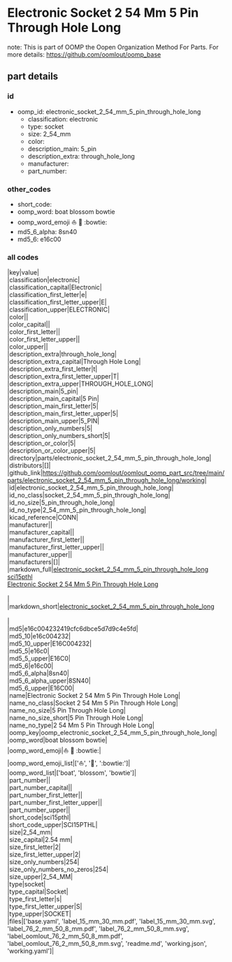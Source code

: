 # Electronic Socket 2 54 Mm 5 Pin Through Hole Long  

note: This is part of OOMP the Oopen Organization Method For Parts. For more details: https://github.com/oomlout/oomp_base

##  part details





### id
* oomp_id: electronic_socket_2_54_mm_5_pin_through_hole_long
  * classification: electronic
  * type: socket
  * size: 2_54_mm
  * color: 
  * description_main: 5_pin
  * description_extra: through_hole_long
  * manufacturer: 
  * part_number: 

### other_codes
* short_code: 
* oomp_word: boat blossom bowtie
* oomp_word_emoji :boat: :blossom: :bowtie:
* md5_6_alpha: 8sn40
* md5_6: e16c00

### all codes 
|key|value|  
|classification|electronic|  
|classification_capital|Electronic|  
|classification_first_letter|e|  
|classification_first_letter_upper|E|  
|classification_upper|ELECTRONIC|  
|color||  
|color_capital||  
|color_first_letter||  
|color_first_letter_upper||  
|color_upper||  
|description_extra|through_hole_long|  
|description_extra_capital|Through Hole Long|  
|description_extra_first_letter|t|  
|description_extra_first_letter_upper|T|  
|description_extra_upper|THROUGH_HOLE_LONG|  
|description_main|5_pin|  
|description_main_capital|5 Pin|  
|description_main_first_letter|5|  
|description_main_first_letter_upper|5|  
|description_main_upper|5_PIN|  
|description_only_numbers|5|  
|description_only_numbers_short|5|  
|description_or_color|5|  
|description_or_color_upper|5|  
|directory|parts/electronic_socket_2_54_mm_5_pin_through_hole_long|  
|distributors|[]|  
|github_link|https://github.com/oomlout/oomlout_oomp_part_src/tree/main/parts/electronic_socket_2_54_mm_5_pin_through_hole_long/working|  
|id|electronic_socket_2_54_mm_5_pin_through_hole_long|  
|id_no_class|socket_2_54_mm_5_pin_through_hole_long|  
|id_no_size|5_pin_through_hole_long|  
|id_no_type|2_54_mm_5_pin_through_hole_long|  
|kicad_reference|CONN|  
|manufacturer||  
|manufacturer_capital||  
|manufacturer_first_letter||  
|manufacturer_first_letter_upper||  
|manufacturer_upper||  
|manufacturers|[]|  
|markdown_full|[electronic_socket_2_54_mm_5_pin_through_hole_long](https://github.com/oomlout/oomlout_oomp_part_src/tree/main/parts/electronic_socket_2_54_mm_5_pin_through_hole_long/working)<br>[sci15pthl](https://github.com/oomlout/oomlout_oomp_part_src/tree/main/parts/electronic_socket_2_54_mm_5_pin_through_hole_long/working)<br>[Electronic Socket 2 54 Mm 5 Pin Through Hole Long](https://github.com/oomlout/oomlout_oomp_part_src/tree/main/parts/electronic_socket_2_54_mm_5_pin_through_hole_long/working)<br><br>|  
|markdown_short|[electronic_socket_2_54_mm_5_pin_through_hole_long](https://github.com/oomlout/oomlout_oomp_part_src/tree/main/parts/electronic_socket_2_54_mm_5_pin_through_hole_long/working)<br><br>|  
|md5|e16c004232419cfc6dbce5d7d9c4e5fd|  
|md5_10|e16c004232|  
|md5_10_upper|E16C004232|  
|md5_5|e16c0|  
|md5_5_upper|E16C0|  
|md5_6|e16c00|  
|md5_6_alpha|8sn40|  
|md5_6_alpha_upper|8SN40|  
|md5_6_upper|E16C00|  
|name|Electronic Socket 2 54 Mm 5 Pin Through Hole Long|  
|name_no_class|Socket 2 54 Mm 5 Pin Through Hole Long|  
|name_no_size|5 Pin Through Hole Long|  
|name_no_size_short|5 Pin Through Hole Long|  
|name_no_type|2 54 Mm 5 Pin Through Hole Long|  
|oomp_key|oomp_electronic_socket_2_54_mm_5_pin_through_hole_long|  
|oomp_word|boat blossom bowtie|  
|oomp_word_emoji|:boat: :blossom: :bowtie:|  
|oomp_word_emoji_list|[':boat:', ':blossom:', ':bowtie:']|  
|oomp_word_list|['boat', 'blossom', 'bowtie']|  
|part_number||  
|part_number_capital||  
|part_number_first_letter||  
|part_number_first_letter_upper||  
|part_number_upper||  
|short_code|sci15pthl|  
|short_code_upper|SCI15PTHL|  
|size|2_54_mm|  
|size_capital|2.54 mm|  
|size_first_letter|2|  
|size_first_letter_upper|2|  
|size_only_numbers|254|  
|size_only_numbers_no_zeros|254|  
|size_upper|2_54_MM|  
|type|socket|  
|type_capital|Socket|  
|type_first_letter|s|  
|type_first_letter_upper|S|  
|type_upper|SOCKET|  
|files|['base.yaml', 'label_15_mm_30_mm.pdf', 'label_15_mm_30_mm.svg', 'label_76_2_mm_50_8_mm.pdf', 'label_76_2_mm_50_8_mm.svg', 'label_oomlout_76_2_mm_50_8_mm.pdf', 'label_oomlout_76_2_mm_50_8_mm.svg', 'readme.md', 'working.json', 'working.yaml']|  
